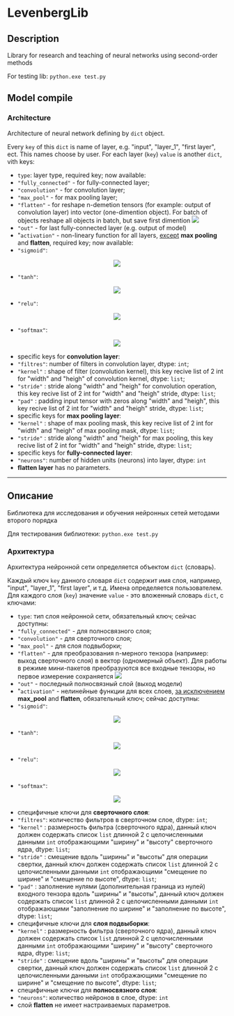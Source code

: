 # LevenbergLib

## Description

Library for research and teaching of neural networks using second-order methods

For testing lib: `python.exe test.py`

## Model compile
### Architecture
Architecture of neural network defining by `dict` object. 

Every `key` of this `dict` is name of layer, e.g. "input", "layer_1", "first layer", ect. This names choose by user. For each layer (`key`) `value` is another `dict`, vith keys:
* `type`: layer type, required key; now available: 
 * `"fully_connected"` - for fully-connected layer;
 * `"convolution"` - for convolution layer;
 * `"max_pool"` - for max pooling layer;
 * `"flatten"` - for reshape n-demetion tensors (for example: output of convolution layer) into vector (one-dimention object). For batch of objects reshape all objects in batch, but save first dimention <img src="https://render.githubusercontent.com/render/math?math=(10 \times 5 \times 3 \times 2) \rightarrow (10 \times 30)">
 * `"out"` - for last fully-connected layer (e.g. output of model)
* "`activation"` - non-lineary function for all layers, <u>except</u> **max pooling** and **flatten**, required key; now available: 
 * `"sigmoid"`:
 <p align="center"> <img src="https://render.githubusercontent.com/render/math?math=h_ \theta (x) =  \frac{\mathrm{1} }{\mathrm{1} %2B e^- \theta^Tx }"></p>
 
 * `"tanh"`:
 <p align="center"> <img src="https://render.githubusercontent.com/render/math?math=tanh(x) = \frac{e^{2x} - 1}{e^{2x} %2B 1}"></p>

 * `"relu"`:
 <p align="center"> <img src="https://render.githubusercontent.com/render/math?math=ReLU(x) = max(x, 0)"></p>

 * `"softmax"`:
<p align="center"> <img src="https://render.githubusercontent.com/render/math?math=\sigma (x)_{i} = \frac{e^{x_{i}}}{\sum^{K}_{k=1}{e^{x_{k}}}}"></p>

* specific keys for **convolution layer**:
 * `"filtres"`: number of filters in convolution layer, dtype: `int`;
 * `"kernel"` : shape of filter (convolution kernel), this key recive list of 2 int for "width" and "heigh" of convolution kernel, dtype: `list`;
 * `"stride"` : stride along "width" and "heigh" for convolution operation, this key recive list of 2 int for "width" and "heigh" stride, dtype: `list`;
 * `"pad"` : padding input tensor with zeros along "width" and "heigh", this key recive list of 2 int for "width" and "heigh" stride, dtype: `list`;
* specific keys for **max pooling layer**:
 * `"kernel"` : shape of max pooling mask, this key recive list of 2 int for "width" and "heigh" of max pooling mask, dtype: `list`;
 * `"stride"` : stride along "width" and "heigh" for max pooling, this key recive list of 2 int for "width" and "heigh" stride, dtype: `list`;
* specific keys for **fully-connected layer**:
 * `"neurons"`: number of hidden units (neurons) into layer, dtype: `int`
* **flatten layer** has no parameters.

-----
## Описание

Библиотека для исследования и обучения нейронных сетей методами второго порядка

Для тестирования библиотеки: `python.exe test.py`

### Архитектура
Архитектура нейронной сети определяется объектом `dict` (словарь). 

Каждый ключ `key` данного словаря `dict` содержит имя слоя, например, "input", "layer_1", "first layer", и т.д. Имена определяется пользователем. Для каждого слоя (`key`) значение `value` - это вложенный словарь `dict`, с ключами:
* `type`: тип слоя нейронной сети, обязательный ключ; сейчас доступны: 
 * `"fully_connected"` - для полносвязного слоя;
 * `"convolution"` - для сверточного слоя;
 * `"max_pool"` - для слоя подвыборки;
 * `"flatten"` - для преобразования n-мерного тензора (например: выход сверточного слоя) в вектор (одномерный объект). Для работы в режиме мини-пакетов преобразуются все входные тензоры, но первое измерение сохраняется <img src="https://render.githubusercontent.com/render/math?math=(10 \times 5 \times 3 \times 2) \rightarrow (10 \times 30)">
 * `"out"` - последный полносвязный слой (выход модели)
* "`activation"` - нелинейные функции для всех слоев, <u>за исключением</u> **max_pool** and **flatten**, обязательный ключ; сейчас доступны: 
 * `"sigmoid"`:
 <p align="center"> <img src="https://render.githubusercontent.com/render/math?math=h_ \theta (x) =  \frac{\mathrm{1} }{\mathrm{1} %2B e^- \theta^Tx }"></p>
 
 * `"tanh"`:
 <p align="center"> <img src="https://render.githubusercontent.com/render/math?math=tanh(x) = \frac{e^{2x} - 1}{e^{2x} %2B 1}"></p>

 * `"relu"`:
 <p align="center"> <img src="https://render.githubusercontent.com/render/math?math=ReLU(x) = max(x, 0)"></p>

 * `"softmax"`:
<p align="center"> <img src="https://render.githubusercontent.com/render/math?math=\sigma (x)_{i} = \frac{e^{x_{i}}}{\sum^{K}_{k=1}{e^{x_{k}}}}"></p>

* специфичные ключи для **сверточного слоя**:
 * `"filtres"`: количество фильтров в сверточном слое, dtype: `int`;
 * `"kernel"` : размерность фильтра (сверточного ядра), данный ключ должен содержать список `list` длинной 2 с целочисленными данными `int` отображающими "ширину" и "высоту" сверточного ядра, dtype: `list`;
 * `"stride"` : смещение вдоль "ширины" и "высоты" для операции свертки, данный ключ должен содержать список `list` длинной 2 с целочисленными данными `int` отображающими "смещение по ширине" и "смещение по высоте", dtype: `list`;
 * `"pad"` : заполнение нулями (дополнительная граница из нулей) входного тензора вдоль "ширины" и "высоты", данный ключ должен содержать список `list` длинной 2 с целочисленными данными `int` отображающими "заполнение по ширине" и "заполнение по высоте", dtype: `list`;
* специфичные ключи для **слоя подвыборки**:
 * `"kernel"` : размерность фильтра (сверточного ядра), данный ключ должен содержать список `list` длинной 2 с целочисленными данными `int` отображающими "ширину" и "высоту" сверточного ядра, dtype: `list`;
 * `"stride"` : смещение вдоль "ширины" и "высоты" для операции свертки, данный ключ должен содержать список `list` длинной 2 с целочисленными данными `int` отображающими "смещение по ширине" и "смещение по высоте", dtype: `list`;
* специфичные ключи для **полносвязного слоя**:
 * `"neurons"`: количество нейронов в слое, dtype: `int`
* слой **flatten** не имеет настраиваемых параметров.

